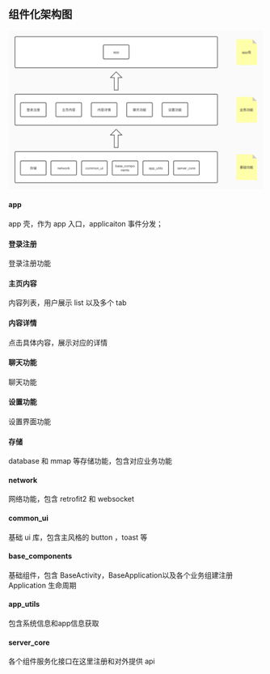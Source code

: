 ## 组件化架构图

![image](https://github.com/jb5982857/albert/blob/master/image/architecture.jpg?raw=true)

#### app
app 壳，作为 app 入口，applicaiton 事件分发；

#### 登录注册
登录注册功能

#### 主页内容
内容列表，用户展示 list 以及多个 tab

#### 内容详情
点击具体内容，展示对应的详情

#### 聊天功能
聊天功能

#### 设置功能
设置界面功能

#### 存储
database 和 mmap 等存储功能，包含对应业务功能

#### network
网络功能，包含 retrofit2 和 websocket

#### common_ui
基础 ui 库，包含主风格的 button ，toast 等

#### base_components
基础组件，包含 BaseActivity，BaseApplication以及各个业务组建注册 Application 生命周期

#### app_utils
包含系统信息和app信息获取

#### server_core
各个组件服务化接口在这里注册和对外提供 api
